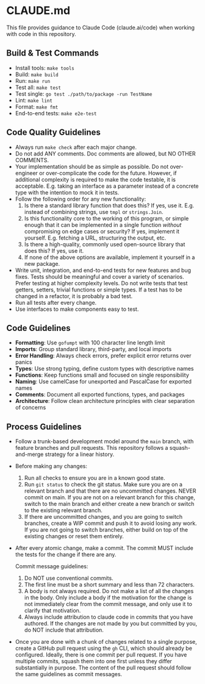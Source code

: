 # CLAUDE.md

This file provides guidance to Claude Code (claude.ai/code) when working with
code in this repository.

## Build & Test Commands

- Install tools: `make tools`
- Build: `make build`
- Run: `make run`
- Test all: `make test`
- Test single: `go test ./path/to/package -run TestName`
- Lint: `make lint`
- Format: `make fmt`
- End-to-end tests: `make e2e-test`

## Code Quality Guidelines

- Always run `make check` after each major change.
- Do not add ANY comments. Doc comments are allowed, but NO OTHER COMMENTS.
- Your implementation should be as simple as possible. Do not over-engineer or
  over-complicate the code for the future. However, if additional complexity is
  required to make the code testable, it is acceptable. E.g. taking an interface
  as a parameter instead of a concrete type with the intention to mock it in
  tests.
- Follow the following order for any new functionality:
  1. Is there a standard library function that does this? If yes, use it. E.g.
     instead of combining strings, use `tmpl` or `strings.Join`.
  2. Is this functionality core to the working of this program, or simple
     enough that it can be implemented in a single function *without*
     compromising on edge cases or security? If yes, implement it yourself. E.g.
     fetching a URL, structuring the output, etc.
  3. Is there a high-quality, commonly used open-source library that does this?
     If yes, use it.
  4. If none of the above options are available, implement it yourself in a new
     package.
- Write unit, integration, and end-to-end tests for new features and bug fixes.
  Tests should be meaningful and cover a variety of scenarios. Prefer testing
  at higher complexity levels. Do not write tests that test getters, setters,
  trivial functions or simple types. If a test has to be changed in a refactor,
  it is probably a bad test.
- Run all tests after every change.
- Use interfaces to make components easy to test.

## Code Guidelines

- **Formatting**: Use `gofumpt` with 100 character line length limit
- **Imports**: Group standard library, third-party, and local imports
- **Error Handling**: Always check errors, prefer explicit error returns over
  panics
- **Types**: Use strong typing, define custom types with descriptive names
- **Functions**: Keep functions small and focused on single responsibility
- **Naming**: Use camelCase for unexported and PascalCase for exported names
- **Comments**: Document all exported functions, types, and packages
- **Architecture**: Follow clean architecture principles with clear separation
  of concerns

## Process Guidelines

- Follow a trunk-based development model around the `main` branch, with feature
  branches and pull requests. This repository follows a squash-and-merge
  strategy for a linear history.
- Before making any changes:

  1. Run all checks to ensure you are in a known good state.
  2. Run `git status` to check the git status. Make sure you are on a relevant
     branch and that there are no uncommitted changes. NEVER commit on main. If
     you are not on a relevant branch for this change, switch to the main branch
     and either create a new branch or switch to the existing relevant branch.
  3. If there are uncommitted changes, and you are going to switch branches,
     create a WIP commit and push it to avoid losing any work. If you are not
     going to switch branches, either build on top of the existing changes or
     reset them entirely.

- After every atomic change, make a commit. The commit MUST include the tests
  for the change if there are any.

  Commit message guidelines:

  1. Do NOT use conventional commits.
  2. The first line must be a short summary and less than 72 characters.
  3. A body is not always required. Do not make a list of all the changes in
     the body. Only include a body if the motivation for the change is not
     immediately clear from the commit message, and only use it to clarify that
     motivation.
  4. Always include attribution to claude code in commits that you have
     authored. If the changes are not made by you but committed by you, do NOT
     include that attribution.

- Once you are done with a chunk of changes related to a single purpose, create
  a GitHub pull request using the `gh` CLI, which should already be configured.
  Ideally, there is one commit per pull request. If you have multiple commits,
  squash them into one first unless they differ substantially in purpose. The
  content of the pull request should follow the same guidelines as commit
  messages.

